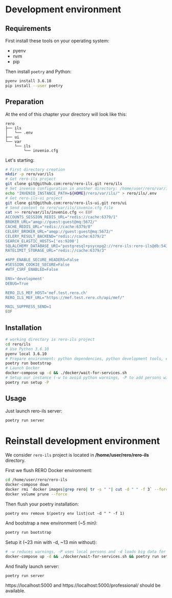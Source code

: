 # Development environment

## Requirements

First install these tools on your operating system:

  * pyenv
  * nvm
  * pip

Then install `poetry` and Python:

```bash
pyenv install 3.6.10
pip install --user poetry
```

## Preparation

At the end of this chapter your directory will look like this:

```
rero
├── ils
│   └── .env
├── ui
└── var
    └── ils
        └── invenio.cfg
```

Let's starting:

```bash
# First directory creation
mkdir -p rero/var/ils
# Get rero-ils project
git clone git@github.com:rero/rero-ils.git rero/ils
# Set invenio configuration in another directory: /home/user/rero/var/ils/
echo "INVENIO_INSTANCE_PATH=${HOME}/rero/var/ils/" > rero/ils/.env
# Get rero-ils-ui project
git clone git@github.com:rero/rero-ils-ui.git rero/ui
# Send content to rero/var/ils/invenio.cfg file
cat >> rero/var/ils/invenio.cfg << EOF
ACCOUNTS_SESSION_REDIS_URL="redis://cache:6379/1"
BROKER_URL="amqp://guest:guest@mq:5672/"
CACHE_REDIS_URL="redis://cache:6379/0"
CELERY_BROKER_URL="amqp://guest:guest@mq:5672/"
CELERY_RESULT_BACKEND="redis://cache:6379/2"
SEARCH_ELASTIC_HOSTS=['es:9200']
SQLALCHEMY_DATABASE_URI="postgresql+psycopg2://rero-ils:rero-ils@db:5432/rero-ils"
RATELIMIT_STORAGE_URL="redis://cache:6379/3"

#APP_ENABLE_SECURE_HEADERS=False
#SESSION_COOKIE_SECURE=False
#WTF_CSRF_ENABLED=False

ENV='development'
DEBUG=True

RERO_ILS_MEF_HOST='mef.test.rero.ch'
RERO_ILS_MEF_URL="https://mef.test.rero.ch/api/mef/"

MAIL_SUPPRESS_SEND=1
EOF
```

## Installation

```bash
# working directory is rero-ils project
cd rero/ils
# Use Python 3.6.10
pyenv local 3.6.10
# Prepare environment: python dependencies, python development tools, etc.
poetry run bootstrap
# Launch Docker
docker-compose up -d && ./docker/wait-for-services.sh
# Setup our instance (-w to avoid python warnings, -P to add persons without using internet)
poetry run setup -P
```

## Usage

Just launch rero-ils server:

```bash
poetry run server
```

# Reinstall development environment

We consider `rero-ils` project is located in **/home/user/rero/rero-ils** directory.

First we flush RERO Docker environment:

```bash
cd /home/user/rero/rero-ils
docker-compose down
docker rmi `docker images|grep rero| tr -s " "| cut -d " " -f 3` --force
docker volume prune --force
```

Then flush your poetry installation:

```
poetry env remove $(poetry env list|cut -d " " -f 1)
```

And bootstrap a new environment (~5 min):

```bash
poetry run bootstrap
```

Setup it (~23 min with -d, ~13 min without):

```bash
# -w reduces warnings, -P uses local persons and -d loads big data for deployment
docker-compose up -d && ./docker/wait-for-services.sh && poetry run setup -P -d
```

And finally launch server:

```bash
poetry run server
```

https://localhost:5000 and https://localhost:5000/professional/ should be available.
